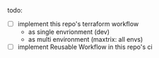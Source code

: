 todo: 
- [ ] implement this repo's terraform workflow
    - as single envrionment (dev)
    - as multi environment (maxtrix: all envs) 
- [ ] implement Reusable Workflow in this repo's ci
